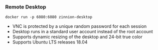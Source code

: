 ### Remote Desktop

`docker run -p 6080:6080 zinnion-desktop`

* VNC is protected by a unique random password for each session
* Desktop runs in a standard user account instead of the root account
* Supports dynamic resizing of the desktop and 24-bit true color
* Supports Ubuntu LTS releases 18.04
